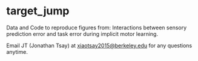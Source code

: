 # target_jump
Data and Code to reproduce figures from: Interactions between sensory prediction error and task error during implicit motor learning.

Email JT (Jonathan Tsay) at xiaotsay2015@berkeley.edu for any questions anytime.  


